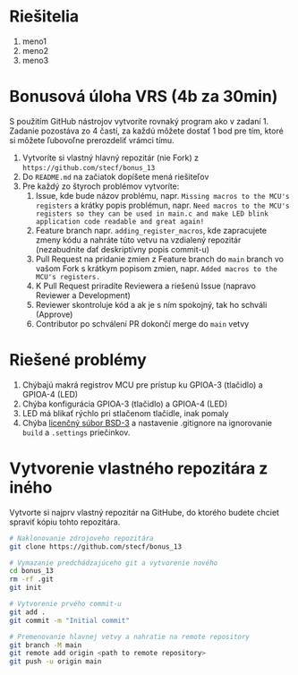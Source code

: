 # Riešitelia
1. meno1
2. meno2
3. meno3

# Bonusová úloha VRS (4b za 30min)
S použitím GitHub nástrojov vytvoríte rovnaký program ako v zadaní 1. Zadanie pozostáva zo 4 častí, za každú môžete dostať 1 bod pre tím, ktoré si môžete ľubovoľne prerozdeliť vrámci tímu.

1. Vytvoríte si vlastný hlavný repozitár (nie Fork) z `https://github.com/stecf/bonus_13`
2. Do `README.md` na začiatok dopíšete mená riešiteľov
3. Pre každý zo štyroch problémov vytvoríte:
	1. Issue, kde bude názov problému, napr. `Missing macros to the MCU's registers` a krátky popis problémun, napr. `Need macros to the MCU's registers so they can be used in main.c and make LED blink application code readable and great again!`
	2. Feature branch napr. `adding_register_macros`, kde zapracujete zmeny kódu a nahráte túto vetvu na vzdialený repozitár (nezabudnite dať deskriptívny popis commit-u)
	3. Pull Request na pridanie zmien z Feature branch do `main` branch vo vašom Fork s krátkym popisom zmien, napr. `Added macros to the MCU's registers.`
	4. K Pull Request priradíte Reviewera a riešenú Issue (napravo Reviewer a Development)
	5. Reviewer skontroluje kód a ak je s ním spokojný, tak ho schváli (Approve)
	6. Contributor po schválení PR dokončí merge do `main` vetvy

# Riešené problémy
1. Chýbajú makrá registrov MCU pre prístup ku GPIOA-3 (tlačidlo) a GPIOA-4 (LED)
2. Chýba konfigurácia GPIOA-3 (tlačidlo) a GPIOA-4 (LED)
3. LED má blikať rýchlo pri stlačenom tlačidle, inak pomaly
4. Chýba [licenčný súbor BSD-3](https://opensource.org/license/bsd-3-clause/) a nastavenie .gitignore na ignorovanie `build` a `.settings` priečinkov.

# Vytvorenie vlastného repozitára z iného
Vytvorte si najprv vlastný repozitár na GitHube, do ktorého budete chciet spraviť kópiu tohto repozitára.

```bash
# Naklonovanie zdrojoveho repozitára
git clone https://github.com/stecf/bonus_13

# Vymazanie predchádzajúceho git a vytvorenie nového
cd bonus_13
rm -rf .git
git init

# Vytvorenie prvého commit-u
git add .
git commit -m "Initial commit"

# Premenovanie hlavnej vetvy a nahratie na remote repository
git branch -M main
git remote add origin <path to remote repository>
git push -u origin main
```
